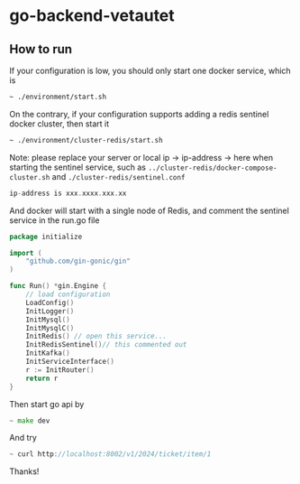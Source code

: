 # go-backend-vetautet

## How to run 

If your configuration is low, you should only start one docker service, which is
```bash
~ ./environment/start.sh
```

On the contrary, if your configuration supports adding a redis sentinel docker cluster, then start it

```bash
~ ./environment/cluster-redis/start.sh
```
Note: please replace your server or local ip -> ip-address -> here when starting the sentinel service, such as `../cluster-redis/docker-compose-cluster.sh` and `./cluster-redis/sentinel.conf`

```go
ip-address is xxx.xxxx.xxx.xx
```

And docker will start with a single node of Redis, and comment the sentinel service in the run.go file

```go
package initialize

import (
	"github.com/gin-gonic/gin"
)

func Run() *gin.Engine {
	// load configuration
	LoadConfig()
	InitLogger()
	InitMysql()
	InitMysqlC()
	InitRedis() // open this service...
	InitRedisSentinel()// this commented out
	InitKafka()
	InitServiceInterface()
	r := InitRouter()
	return r
}
```

Then start go api by

```go
~ make dev
```

And try

```go
~ curl http://localhost:8002/v1/2024/ticket/item/1
```

Thanks!
